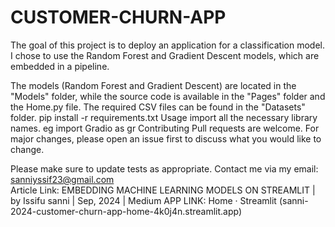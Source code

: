 #     CUSTOMER-CHURN-APP
The goal of this project is to deploy an application for a classification model. I chose to use the Random Forest and Gradient Descent models, which are embedded in a pipeline.

The models (Random Forest and Gradient Descent) are located in the "Models" folder, while the source code is available in the "Pages" folder and the Home.py file. The required CSV files can be found in the "Datasets" folder.
pip install -r requirements.txt Usage import all the necessary library names. eg import Gradio as gr Contributing Pull requests are welcome. For major changes, please open an issue first to discuss what you would like to change.

Please make sure to update tests as appropriate. Contact me via my email: sanniyssif23@gmail.com  
Article Link: EMBEDDING MACHINE LEARNING MODELS ON STREAMLIT | by Issifu sanni | Sep, 2024 | Medium
APP LINK: Home · Streamlit (sanni-2024-customer-churn-app-home-4k0j4n.streamlit.app)
